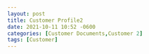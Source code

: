 ```yaml
---
layout: post
title: Customer Profile2
date: 2021-10-11 10:52 -0600
categories: [Customer Documents,Customer 2]
tags: [Customer]
---
```


